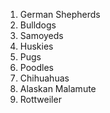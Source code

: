 1. German Shepherds
2. Bulldogs
3. Samoyeds
4. Huskies
5. Pugs
6. Poodles
7. Chihuahuas
8. Alaskan Malamute
9. Rottweiler
